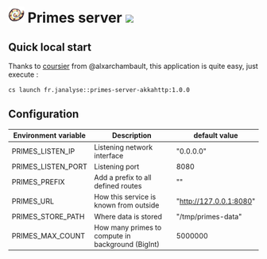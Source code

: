# ![](images/logo-base-32.png) Primes server [![][PrimesServerAkkaMvnImg]][PrimesServerAkkaMvnLnk]

## Quick local start

Thanks to [coursier][cs] from @alxarchambault,
this application is quite easy, just execute :
```
cs launch fr.janalyse::primes-server-akkahttp:1.0.0
```

## Configuration

| Environment variable | Description                                       | default value
| -------------------- | ------------------------------------------------- | -----------------
| PRIMES_LISTEN_IP     | Listening network interface                       | "0.0.0.0"
| PRIMES_LISTEN_PORT   | Listening port                                    | 8080
| PRIMES_PREFIX        | Add a prefix to all defined routes                | ""
| PRIMES_URL           | How this service is known from outside            | "http://127.0.0.1:8080"
| PRIMES_STORE_PATH    | Where data is stored                              | "/tmp/primes-data"
| PRIMES_MAX_COUNT     | How many primes to compute in background (BigInt) | 5000000

[cs]: https://get-coursier.io/

[deployed]:   https://mapland.fr/primes
[primes-lib]:  https://github.com/dacr/primes
[akka-http]:  https://doc.akka.io/docs/akka-http/current/index.html

[PrimesServerAkka]:       https://github.com/dacr/primes-server-akkahttp
[PrimesServerAkkaMvnImg]: https://img.shields.io/maven-central/v/fr.janalyse/primes-server-akkahttp_2.13.svg
[PrimesServerAkkaMvnLnk]: https://search.maven.org/#search%7Cga%7C1%7Cfr.janalyse.primes-server-akkahttp
